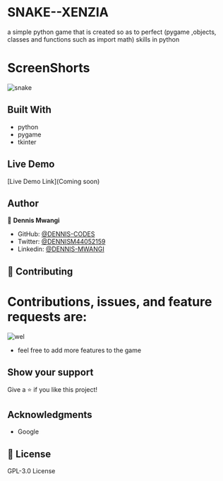 # SNAKE--XENZIA

a simple python game that is created so as to perfect (pygame ,objects, classes and functions such as import math) skills in python 



# ScreenShorts

![snake](https://user-images.githubusercontent.com/65861136/99124669-aa665780-2613-11eb-8d7a-71de1ebfbfba.png)

## Built With

- python
- pygame
- tkinter

## Live Demo

[Live Demo Link](Coming soon)

## Author

👤 **Dennis Mwangi**

- GitHub: [@DENNIS-CODES](https://github.com/DENNIS-CODES)
- Twitter: [@DENNISM44052159](https://twitter.com/DENNISM44052159)
- Linkedin: [@DENNIS-MWANGI](https://www.linkedin.com/in/dennis-mwangi-14b7a01b2/)


## 🤝 Contributing

# Contributions, issues, and feature requests are:

![wel](https://user-images.githubusercontent.com/65861136/99125491-32009600-2615-11eb-8961-b46c215728ab.gif)

- feel free to add more features to the game



## Show your support

Give a ⭐️ if you like this project!

## Acknowledgments

- Google

## 📝 License

 GPL-3.0 License
